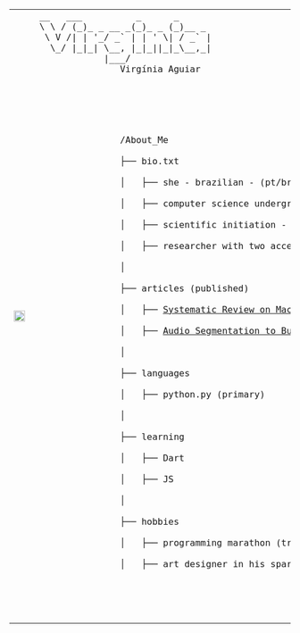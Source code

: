 <table>
    <tr>
        <td style="width: 50%;">
            <img src="" alt="" style="width: 100%; border: none;"/>
        </td>
        <td style="width: 50%; vertical-align: top;">
            <pre style="font-family: monospace; font-size: 16px; margin: 0; padding: 0;">
 __   ___          _      _    
 \ \ / (_)_ _ __ _(_)_ _ (_)__ _
  \ V /| | '_/ _` | | ' \| / _` |
   \_/ |_|_| \__, |_|_||_|_\__,_|
             |___/    
                Virgínia Aguiar
            </p>
            <p style="font-family: monospace; font-size: 16px;">
                /About_Me<br>
                ├── bio.txt<br>
                │   ├── she - brazilian - (pt/br + english) <br>
                │   ├── computer science undergraduate <br>
                │   ├── scientific initiation - Computational Bioacoustics Research Unit (CO.BRA) <br>
                │   ├── researcher with two accepted articles <br>
                │<br>
                ├── articles (published) <br>
                │   ├── <a href="https://sol.sbc.org.br/index.php/eri-mt/article/view/28074/27884" target="_blank">Systematic Review on Machine Learning Applied to Bioacoustics using the PRISMA Method</a><br>
                │   ├── <a href="https://sol.sbc.org.br/index.php/wcama/article/view/29432/29237" target="_blank">Audio Segmentation to Build Bird Training Datasets</a><br>
                │<br>
                ├── languages<br>
                │   ├── python.py (primary) <br>
                │<br>
                ├── learning<br>
                │   ├── Dart<br>
                │   ├── JS<br>
                │<br>
                ├── hobbies<br>
                │   ├── programming marathon (training) <br>
                │   ├── art designer in his spare time <br>
            </p>
        </td>
    </tr>
</table>
